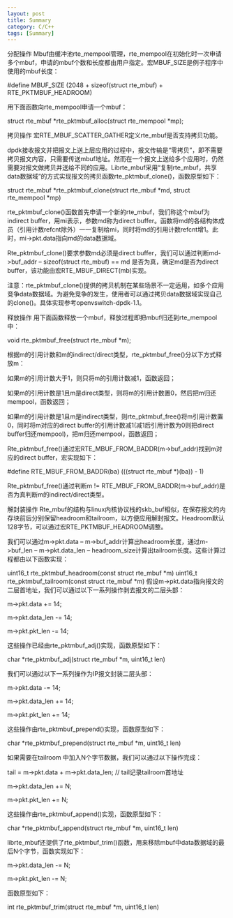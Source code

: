 ```yaml
---
layout: post
title: Summary
category: C/C++
tags: [Summary]
---
```


分配操作
Mbuf由缓冲池rte_mempool管理，rte_mempool在初始化时一次申请多个mbuf，申请的mbuf个数和长度都由用户指定。宏MBUF_SIZE是例子程序中使用的mbuf长度：

#define MBUF_SIZE (2048 + sizeof(struct rte_mbuf) + RTE_PKTMBUF_HEADROOM)

用下面函数向rte_mempool申请一个mbuf：

struct rte_mbuf *rte_pktmbuf_alloc(struct rte_mempool *mp);

拷贝操作
宏RTE_MBUF_SCATTER_GATHER定义rte_mbuf是否支持拷贝功能。

dpdk接收报文并把报文上送上层应用的过程中，报文传输是“零拷贝”，即不需要拷贝报文内容，只需要传送mbuf地址。然而在一个报文上送给多个应用时，仍然需要对报文做拷贝并送给不同的应用。Librte_mbuf采用“复制rte_mbuf，共享data数据域”的方式实现报文的拷贝函数rte_pktmbuf_clone()，函数原型如下：

struct rte_mbuf *rte_pktmbuf_clone(struct rte_mbuf *md, struct rte_mempool *mp)

rte_pktmbuf_clone()函数首先申请一个新的rte_mbuf，我们称这个mbuf为indirect buffer，用mi表示，参数md称为direct buffer。函数将md的各结构体成员（引用计数refcnt除外）一一复制给mi，同时将md的引用计数refcnt增1。此时，mi->pkt.data指向md的data数据域。

Rte_pktmbuf_clone()要求参数md必须是direct buffer，我们可以通过判断md->buf_addr – sizeof(struct rte_mbuf) == md 是否为真，确定md是否为direct buffer，该功能由宏RTE_MBUF_DIRECT(mb)实现。

注意：rte_pktmbuf_clone()提供的拷贝机制在某些场景不一定适用，如多个应用竞争data数据域。为避免竞争的发生，使用者可以通过拷贝data数据域实现自己的clone()。具体实现参考openvswitch-dpdk-1.1。

释放操作
用下面函数释放一个mbuf，释放过程即把mbuf归还到rte_mempool中：

void rte_pktmbuf_free(struct rte_mbuf *m);

根据m的引用计数和m的indirect/direct类型，rte_pktmbuf_free()分以下方式释放m：

如果m的引用计数大于1，则只将m的引用计数减1，函数返回；

如果m的引用计数是1且m是direct类型，则将m的引用计数置0，然后把m归还mempool，函数返回；

如果m的引用计数是1且m是indirect类型，则rte_pktmbuf_free()将m引用计数置0，同时将m对应的direct buffer的引用计数减1(减1后引用计数为0则把direct buffer归还mempool)，把m归还mempool，函数返回；



Rte_pktmbuf_free()通过宏RTE_MBUF_FROM_BADDR(m->buf_addr)找到m对应的direct buffer，宏实现如下：

#define RTE_MBUF_FROM_BADDR(ba) (((struct rte_mbuf *)(ba)) - 1)

Rte_pktmbuf_free()通过判断m != RTE_MBUF_FROM_BADDR(m->buf_addr)是否为真判断m的indirect/direct类型。

解封装操作
Rte_mbuf的结构与linux内核协议栈的skb_buf相似，在保存报文的内存块前后分别保留headroom和tailroom，以方便应用解封报文。Headroom默认128字节，可以通过宏RTE_PKTMBUF_HEADROOM调整。

我们可以通过m->pkt.data – m->buf_addr计算出headroom长度，通过m->buf_len – m->pkt.data_len – headroom_size计算出tailroom长度。这些计算过程都由以下函数实现：

uint16_t rte_pktmbuf_headroom(const struct rte_mbuf *m)
uint16_t rte_pktmbuf_tailroom(const struct rte_mbuf *m)
假设m->pkt.data指向报文的二层首地址，我们可以通过以下一系列操作剥去报文的二层头部：

m->pkt.data += 14;

m->pkt.data_len -= 14;

m->pkt.pkt_len -= 14;

这些操作已经由rte_pktmbuf_adj()实现，函数原型如下：

char *rte_pktmbuf_adj(struct rte_mbuf *m, uint16_t len)



我们可以通过以下一系列操作为IP报文封装二层头部：

m->pkt.data -= 14;

m->pkt.data_len += 14;

m->pkt.pkt_len += 14;

这些操作由rte_pktmbuf_prepend()实现，函数原型如下：

char *rte_pktmbuf_prepend(struct rte_mbuf *m, uint16_t len)



如果需要在tailroom 中加入N个字节数据，我们可以通过以下操作完成：

tail = m->pkt.data + m->pkt.data_len; // tail记录tailroom首地址

m->pkt.data_len += N;

m->pkt.pkt_len += N;

这些操作由rte_pktmbuf_append()实现，函数原型如下：

char *rte_pktmbuf_append(struct rte_mbuf *m, uint16_t len)



librte_mbuf还提供了rte_pktmbuf_trim()函数，用来移除mbuf中data数据域的最后N个字节，函数实现如下：

m->pkt.data_len -= N;

m->pkt.pkt_len -= N;

函数原型如下：

int rte_pktmbuf_trim(struct rte_mbuf *m, uint16_t len)